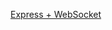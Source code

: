 [Express + WebSocket](https://github.com/geesugar/geesugar.github.io/tree/master/doc/express_websocket.md)
